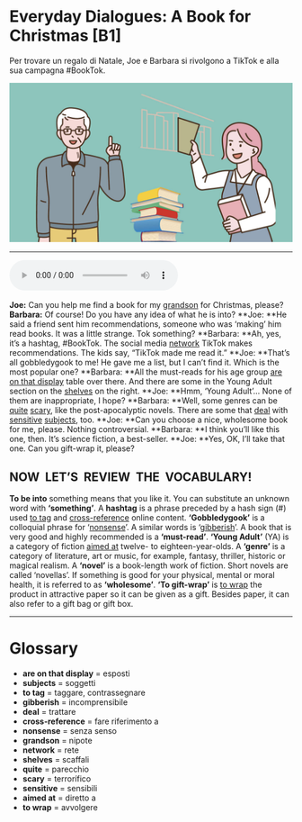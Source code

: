 # Everyday Dialogues: A Book for Christmas   [B1]

Per trovare un regalo di Natale, Joe e Barbara si rivolgono a TikTok e alla sua campagna #BookTok.

![](Everyday%20Dialogues%20A%20Book%20for%20Christmas.jpg)

--------------

<div>
<audio controls autoplay>
    <source src="https://raw.githubusercontent.com/dartie/speakup/main/2022-12/Everyday%20Dialogues%20A%20Book%20for%20Christmas.mp3" type="audio/mpeg">
</audio>
</div>


**Joe:** Can you help me find a book for my [grandson](## "nipote") for Christmas, please?
**Barbara:** Of course! Do you have any idea of what he is into?
**Joe: **He said a friend sent him recommendations, someone who was ‘making’ him read books. It was a little strange. Tok something?
**Barbara: **Ah, yes, it’s a hashtag, #BookTok. The social media [network](## "rete") TikTok makes recommendations. The kids say, “TikTok made me read it.”
**Joe: **That’s all gobbledygook to me! He gave me a list, but I can’t find it. Which is the most popular one?
**Barbara: **All the must-reads for his age group [are on that display](## "esposti") table over there. And there are some in the Young Adult section on the [shelves](## "scaffali") on the right.
**Joe: **Hmm, ‘Young Adult’… None of them are inappropriate, I hope?
**Barbara: **Well, some genres can be [quite](## "parecchio") [scary](## "terrorífico"), like the post-apocalyptic novels. There are some that [deal](## "trattare") with [sensitive](## "sensibili") [subjects](## "soggetti"), too.
**Joe: **Can you choose a nice, wholesome book for me, please. Nothing controversial.
**Barbara: **I think you’ll like this one, then. It’s science fiction, a best-seller.
**Joe: **Yes, OK, I’ll take that one. Can you gift-wrap it, please?

## NOW  LET’S  REVIEW  THE  VOCABULARY!
**To be into** something means that you like it.
You can substitute an unknown word with **‘something’**.
A **hashtag** is a phrase preceded by a hash sign (#) used [to tag](## "taggare, contrassegnare") and [cross-reference](## "fare riferimento a") online content.
**‘Gobbledygook’** is a colloquial phrase for ‘[nonsense](## "senza senso")’. A similar words is ‘[gibberish](## "incomprensibile")’.
A book that is very good and highly recommended is a **‘must-read’**.
**‘Young Adult’** (YA) is a category of fiction [aimed at](## "diretto a") twelve- to eighteen-year-olds.
A **‘genre’** is a category of literature, art or music, for example, fantasy, thriller, historic or magical realism.
A **‘novel’** is a book-length work of fiction. Short novels are called ‘novellas’.
If something is good for your physical, mental or moral health, it is referred to as **‘wholesome’**.
**‘To gift-wrap’** is [to wrap](## "avvolgere") the product in attractive paper so it can be given as a gift. Besides paper, it can also refer to a gift bag or gift box.
 

--------------

<div style = "display:block; clear:both; page-break-after:always;"></div>

# Glossary
* **are on that display** = esposti
* **subjects** = soggetti
* **to tag** = taggare, contrassegnare
* **gibberish** = incomprensibile
* **deal** = trattare
* **cross-reference** = fare riferimento a
* **nonsense** = senza senso
* **grandson** = nipote
* **network** = rete
* **shelves** = scaffali
* **quite** = parecchio
* **scary** = terrorífico
* **sensitive** = sensibili
* **aimed at** = diretto a
* **to wrap** = avvolgere
